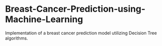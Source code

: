 # Breast-Cancer-Prediction-using-Machine-Learning
Implementation of a breast cancer prediction model utilizing Decision Tree algorithms.
